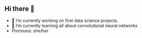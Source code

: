 ## Hi there 👋
- 🔭 I’m currently working on first data science projects.
- 🌱 I’m currently learning all about convolutional neural networks 
- Pronouns: she/her


<!--



-->
